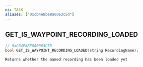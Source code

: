 ```yaml
---
ns: TASK
aliases: ["0xcb4e8be8a0063c5d"]
---
```

## GET_IS_WAYPOINT_RECORDING_LOADED

```c
// 0xCB4E8BE8A0063C5D
bool GET_IS_WAYPOINT_RECORDING_LOADED(string RecordingName);
```

```
Returns whether the named recording has been loaded yet
```
